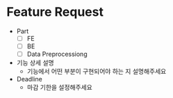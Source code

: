 # Feature Request
- Part
  - [ ] FE
  - [ ] BE
  - [ ] Data Preprocessiong
- 기능 상세 설명
  - 기능에서 어떤 부분이 구현되어야 하는 지 설명해주세요
- Deadline
  - 마감 기한을 설정해주세요

